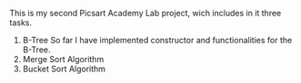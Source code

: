This is my second Picsart Academy Lab project, wich includes in it three tasks.

1. B-Tree
So far I have implemented constructor and functionalities for the B-Tree.
2. Merge Sort Algorithm
3. Bucket Sort Algorithm




